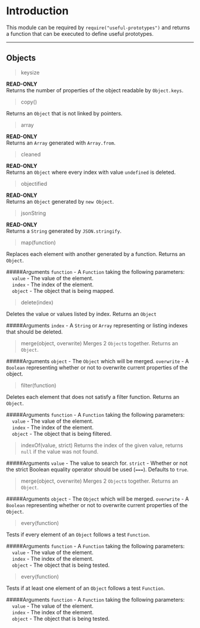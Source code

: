 Introduction
===================


This module can be required by `require("useful-prototypes")` and returns a function that can be executed to define useful prototypes.

----------


Objects
-------------

> keysize

**READ-ONLY**  
Returns the number of properties of the object readable by `Object.keys`.

> copy()

Returns an `Object` that is not linked by pointers.

> array

**READ-ONLY**  
Returns an `Array` generated with `Array.from`.

> cleaned

**READ-ONLY**  
Returns an `Object` where every index with value `undefined` is deleted.

> objectified

**READ-ONLY**  
Returns an `Object` generated by `new Object`.

> jsonString

**READ-ONLY**  
Returns a `String` generated by `JSON.stringify`.

> map(function)

Replaces each element with another generated by a function. Returns an `Object`.

#####Arguments
`function` - A `Function` taking the following parameters:  
&nbsp;&nbsp;&nbsp;&nbsp;`value` - The value of the element.  
&nbsp;&nbsp;&nbsp;&nbsp;`index` - The index of the element.  
&nbsp;&nbsp;&nbsp;&nbsp;`object` - The object that is being mapped.  

> delete(index)

Deletes the value or values listed by index. Returns an `Object`

#####Arguments
`index` - A `String` or `Array` representing or listing indexes that should be deleted.

> merge(object, overwrite)
Merges 2 `Object`s together. Returns an `Object`.

#####Arguments
`object` - The `Object` which will be merged.
`overwrite` - A `Boolean` representing whether or not to overwrite current properties of the object.

> filter(function)

Deletes each element that does not satisfy a filter function. Returns an `Object`.

#####Arguments
`function` - A `Function` taking the following parameters:  
&nbsp;&nbsp;&nbsp;&nbsp;`value` - The value of the element.  
&nbsp;&nbsp;&nbsp;&nbsp;`index` - The index of the element.  
&nbsp;&nbsp;&nbsp;&nbsp;`object` - The object that is being filtered.  

> indexOf(value, strict)
Returns the index of the given value, returns `null` if the value was not found.

#####Arguments
`value` - The value to search for.
`strict` - Whether or not the strict Boolean equality operator should be used (`===`). Defaults to `true`.

> merge(object, overwrite)
Merges 2 `Object`s together. Returns an `Object`.

#####Arguments
`object` - The `Object` which will be merged.
`overwrite` - A `Boolean` representing whether or not to overwrite current properties of the `Object`.

> every(function)

Tests if every element of an `Object` follows a test `Function`.

#####Arguments
`function` - A `Function` taking the following parameters:  
&nbsp;&nbsp;&nbsp;&nbsp;`value` - The value of the element.  
&nbsp;&nbsp;&nbsp;&nbsp;`index` - The index of the element.  
&nbsp;&nbsp;&nbsp;&nbsp;`object` - The object that is being tested. 

> every(function)

Tests if at least one element of an `Object` follows a test `Function`.

#####Arguments
`function` - A `Function` taking the following parameters:  
&nbsp;&nbsp;&nbsp;&nbsp;`value` - The value of the element.  
&nbsp;&nbsp;&nbsp;&nbsp;`index` - The index of the element.  
&nbsp;&nbsp;&nbsp;&nbsp;`object` - The object that is being tested. 
